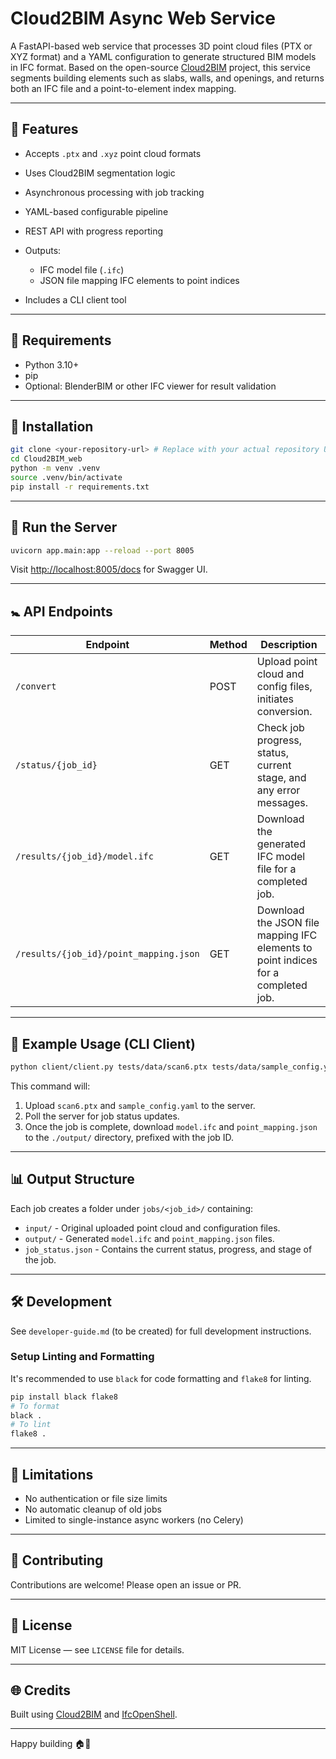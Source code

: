 # Cloud2BIM Async Web Service

A FastAPI-based web service that processes 3D point cloud files (PTX or XYZ format) and a YAML configuration to generate structured BIM models in IFC format. Based on the open-source [Cloud2BIM](https://github.com/aronfothi/Cloud2BIM) project, this service segments building elements such as slabs, walls, and openings, and returns both an IFC file and a point-to-element index mapping.

---

## 🚀 Features

* Accepts `.ptx` and `.xyz` point cloud formats
* Uses Cloud2BIM segmentation logic
* Asynchronous processing with job tracking
* YAML-based configurable pipeline
* REST API with progress reporting
* Outputs:

  * IFC model file (`.ifc`)
  * JSON file mapping IFC elements to point indices
* Includes a CLI client tool

---

## 🚪 Requirements

* Python 3.10+
* pip
* Optional: BlenderBIM or other IFC viewer for result validation

---

## 📂 Installation

```bash
git clone <your-repository-url> # Replace with your actual repository URL
cd Cloud2BIM_web
python -m venv .venv
source .venv/bin/activate
pip install -r requirements.txt
```

---

## 🚪 Run the Server

```bash
uvicorn app.main:app --reload --port 8005
```

Visit [http://localhost:8005/docs](http://localhost:8005/docs) for Swagger UI.

---

## 🚼 API Endpoints

| Endpoint                               | Method | Description                                                                 |
| -------------------------------------- | ------ | --------------------------------------------------------------------------- |
| `/convert`                             | POST   | Upload point cloud and config files, initiates conversion.                  |
| `/status/{job_id}`                     | GET    | Check job progress, status, current stage, and any error messages.          |
| `/results/{job_id}/model.ifc`          | GET    | Download the generated IFC model file for a completed job.                  |
| `/results/{job_id}/point_mapping.json` | GET    | Download the JSON file mapping IFC elements to point indices for a completed job. |

---

## 💪 Example Usage (CLI Client)

```bash
python client/client.py tests/data/scan6.ptx tests/data/sample_config.yaml --server_url http://localhost:8005 --output_dir ./output
```

This command will:
1. Upload `scan6.ptx` and `sample_config.yaml` to the server.
2. Poll the server for job status updates.
3. Once the job is complete, download `model.ifc` and `point_mapping.json` to the `./output/` directory, prefixed with the job ID.

---

## 📊 Output Structure

Each job creates a folder under `jobs/<job_id>/` containing:

* `input/`  - Original uploaded point cloud and configuration files.
* `output/` - Generated `model.ifc` and `point_mapping.json` files.
* `job_status.json` - Contains the current status, progress, and stage of the job.

---

## 🛠️ Development

See `developer-guide.md` (to be created) for full development instructions.

### Setup Linting and Formatting

It's recommended to use `black` for code formatting and `flake8` for linting.

```bash
pip install black flake8
# To format
black .
# To lint
flake8 .
```

---

## 🚫 Limitations

* No authentication or file size limits
* No automatic cleanup of old jobs
* Limited to single-instance async workers (no Celery)

---

## 🚪 Contributing

Contributions are welcome! Please open an issue or PR.

---

## 📑 License

MIT License — see `LICENSE` file for details.

---

## 🌐 Credits

Built using [Cloud2BIM](https://github.com/aronfothi/Cloud2BIM) and [IfcOpenShell](http://ifcopenshell.org/).

---

Happy building 🏠🚀
